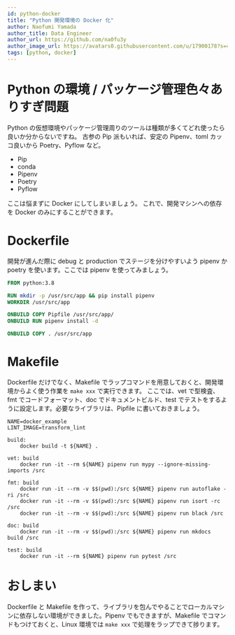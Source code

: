 ```yaml
---
id: python-docker
title: "Python 開発環境の Docker 化"
author: Naofumi Yamada
author_title: Data Engineer
author_url: https://github.com/na0fu3y
author_image_url: https://avatars0.githubusercontent.com/u/17900178?s=400&v=4
tags: [python, docker]
---
```


# Python の環境 / パッケージ管理色々ありすぎ問題
Python の仮想環境やパッケージ管理周りのツールは種類が多くてどれ使ったら良いか分からないですね。
古参の Pip 派もいれば、安定の Pipenv、toml カッコ良いから Poetry、Pyflow など。
- Pip
- conda
- Pipenv
- Poetry
- Pyflow

ここは悩まずに Docker にしてしまいましょう。
これで、開発マシンへの依存を Docker のみにすることができます。

# Dockerfile
開発が進んだ際に debug と production でステージを分けやすいよう pipenv か poetry を使います。ここでは pipenv を使ってみましょう。

```dockerfile
FROM python:3.8

RUN mkdir -p /usr/src/app && pip install pipenv
WORKDIR /usr/src/app

ONBUILD COPY Pipfile /usr/src/app/
ONBUILD RUN pipenv install -d

ONBUILD COPY . /usr/src/app
```

# Makefile
Dockerfile だけでなく、Makefile でラップコマンドを用意しておくと、開発環境からよく使う作業を `make xxx` で実行できます。
ここでは、vet で型検査、fmt でコードフォーマット、doc でドキュメントビルド、test でテストをするように設定します。必要なライブラリは、Pipfile に書いておきましょう。

```
NAME=docker_example
LINT_IMAGE=transform_lint

build:
	docker build -t ${NAME} .

vet: build
	docker run -it --rm ${NAME} pipenv run mypy --ignore-missing-imports /src

fmt: build
	docker run -it --rm -v $$(pwd):/src ${NAME} pipenv run autoflake -ri /src
	docker run -it --rm -v $$(pwd):/src ${NAME} pipenv run isort -rc /src
	docker run -it --rm -v $$(pwd):/src ${NAME} pipenv run black /src

doc: build
	docker run -it --rm -v $$(pwd):/src ${NAME} pipenv run mkdocs build /src

test: build
	docker run -it --rm ${NAME} pipenv run pytest /src

```

# おしまい
Dockerfile と Makefile を作って、ライブラリを包んでやることでローカルマシンに依存しない環境ができました。Pipenv でもできますが、Makefile でコマンドもつけておくと、Linux 環境では `make xxx` で処理をラップできて捗ります。